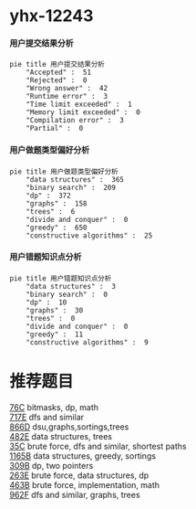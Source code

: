 # yhx-12243

<!-- tabs:start -->



#### **用户提交结果分析**

```mermaid
pie title 用户提交结果分析
    "Accepted" :  51
    "Rejected" :  0
    "Wrong answer" :  42
    "Runtime error" :  3
    "Time limit exceeded" :  1
    "Memory limit exceeded" :  0
    "Compilation error" :  3
    "Partial" :  0
```

#### **用户做题类型偏好分析**

```mermaid
pie title 用户做题类型偏好分析
    "data structures" :  365
    "binary search" :  209
    "dp" :  372
    "graphs" :  158
    "trees" :  6
    "divide and conquer" :  0
    "greedy" :  650
    "constructive algorithms" :  25
```
#### **用户错题知识点分析**

```mermaid
pie title 用户错题知识点分析
    "data structures" :  3
    "binary search" :  0
    "dp" :  10
    "graphs" :  30
    "trees" :  0
    "divide and conquer" :  0
    "greedy" :  11
    "constructive algorithms" :  9
```



<!-- tabs:end -->
# 推荐题目
[76C](https://codeforces.com/contest/76/problem/C)		bitmasks,
                        dp,
                        math		  
[717E](https://codeforces.com/contest/717/problem/E)		dfs and similar		  
[866D](https://codeforces.com/contest/866/problem/D)		dsu,graphs,sortings,trees		  
[482E](https://codeforces.com/contest/482/problem/E)		data structures,
                        trees		  
[35C](https://codeforces.com/contest/35/problem/C)		brute force,
                        dfs and similar,
                        shortest paths		  
[1165B](https://codeforces.com/contest/1165/problem/B)		data structures,
                        greedy,
                        sortings		  
[309B](https://codeforces.com/contest/309/problem/B)		dp,
                        two pointers		  
[263E](https://codeforces.com/contest/263/problem/E)		brute force,
                        data structures,
                        dp		  
[463B](https://codeforces.com/contest/463/problem/B)		brute force,
                        implementation,
                        math		  
[962F](https://codeforces.com/contest/962/problem/F)		dfs and similar,
                        graphs,
                        trees		  
